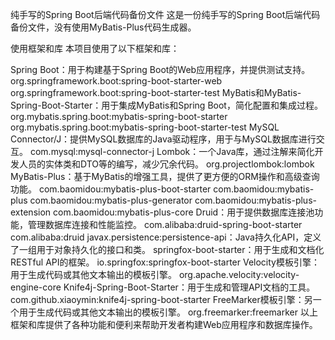 纯手写的Spring Boot后端代码备份文件
这是一份纯手写的Spring Boot后端代码备份文件，没有使用MyBatis-Plus代码生成器。

使用框架和库
本项目使用了以下框架和库：

Spring Boot：用于构建基于Spring Boot的Web应用程序，并提供测试支持。
org.springframework.boot:spring-boot-starter-web
org.springframework.boot:spring-boot-starter-test
MyBatis和MyBatis-Spring-Boot-Starter：用于集成MyBatis和Spring Boot，简化配置和集成过程。
org.mybatis.spring.boot:mybatis-spring-boot-starter
org.mybatis.spring.boot:mybatis-spring-boot-starter-test
MySQL Connector/J：提供MySQL数据库的Java驱动程序，用于与MySQL数据库进行交互。
com.mysql:mysql-connector-j
Lombok：一个Java库，通过注解来简化开发人员的实体类和DTO等的编写，减少冗余代码。
org.projectlombok:lombok
MyBatis-Plus：基于MyBatis的增强工具，提供了更方便的ORM操作和高级查询功能。
com.baomidou:mybatis-plus-boot-starter
com.baomidou:mybatis-plus
com.baomidou:mybatis-plus-generator
com.baomidou:mybatis-plus-extension
com.baomidou:mybatis-plus-core
Druid：用于提供数据库连接池功能，管理数据库连接和性能监控。
com.alibaba:druid-spring-boot-starter
com.alibaba:druid
javax.persistence:persistence-api：Java持久化API，定义了一组用于对象持久化的接口和类。
springfox-boot-starter：用于生成和文档化RESTful API的框架。
io.springfox:springfox-boot-starter
Velocity模板引擎：用于生成代码或其他文本输出的模板引擎。
org.apache.velocity:velocity-engine-core
Knife4j-Spring-Boot-Starter：用于生成和管理API文档的工具。
com.github.xiaoymin:knife4j-spring-boot-starter
FreeMarker模板引擎：另一个用于生成代码或其他文本输出的模板引擎。
org.freemarker:freemarker
以上框架和库提供了各种功能和便利来帮助开发者构建Web应用程序和数据库操作。
